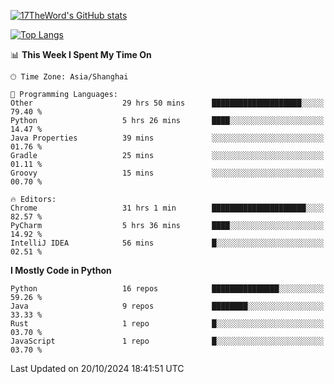 [![17TheWord's GitHub stats](https://github-readme-stats.vercel.app/api?username=17TheWord&count_private=true&show_icons=true)](https://github.com/anuraghazra/github-readme-stats)

[![Top Langs](https://github-readme-stats.vercel.app/api/top-langs/?username=17TheWord&layout=compact&hide=html)](https://github.com/anuraghazra/github-readme-stats)


<!--START_SECTION:waka-->
📊 **This Week I Spent My Time On** 

```text
🕑︎ Time Zone: Asia/Shanghai

💬 Programming Languages: 
Other                    29 hrs 50 mins      ████████████████████░░░░░   79.40 % 
Python                   5 hrs 26 mins       ████░░░░░░░░░░░░░░░░░░░░░   14.47 % 
Java Properties          39 mins             ░░░░░░░░░░░░░░░░░░░░░░░░░   01.76 % 
Gradle                   25 mins             ░░░░░░░░░░░░░░░░░░░░░░░░░   01.11 % 
Groovy                   15 mins             ░░░░░░░░░░░░░░░░░░░░░░░░░   00.70 % 

🔥 Editors: 
Chrome                   31 hrs 1 min        █████████████████████░░░░   82.57 % 
PyCharm                  5 hrs 36 mins       ████░░░░░░░░░░░░░░░░░░░░░   14.92 % 
IntelliJ IDEA            56 mins             █░░░░░░░░░░░░░░░░░░░░░░░░   02.51 % 
```

**I Mostly Code in Python** 

```text
Python                   16 repos            ███████████████░░░░░░░░░░   59.26 % 
Java                     9 repos             ████████░░░░░░░░░░░░░░░░░   33.33 % 
Rust                     1 repo              █░░░░░░░░░░░░░░░░░░░░░░░░   03.70 % 
JavaScript               1 repo              █░░░░░░░░░░░░░░░░░░░░░░░░   03.70 % 
```




 Last Updated on 20/10/2024 18:41:51 UTC
<!--END_SECTION:waka-->

